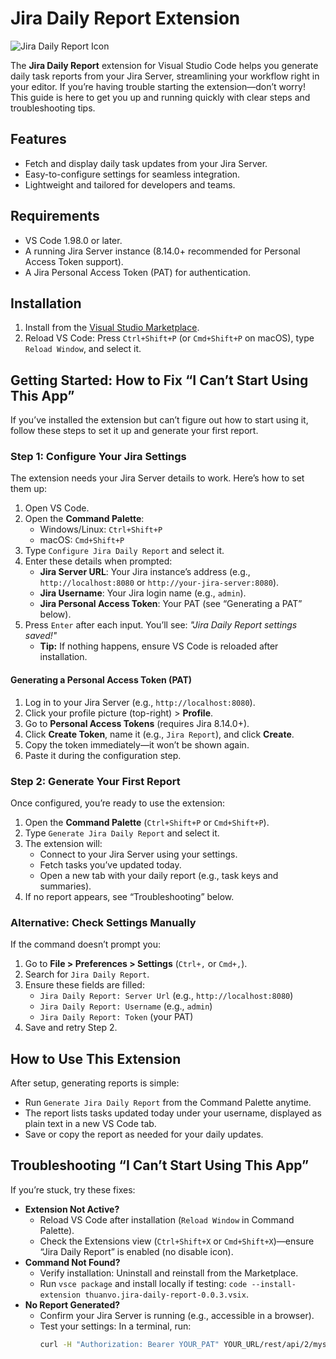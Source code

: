 # Jira Daily Report Extension

![Jira Daily Report Icon](icon.png)

The **Jira Daily Report** extension for Visual Studio Code helps you generate daily task reports from your Jira Server, streamlining your workflow right in your editor. If you’re having trouble starting the extension—don’t worry! This guide is here to get you up and running quickly with clear steps and troubleshooting tips.

## Features
- Fetch and display daily task updates from your Jira Server.
- Easy-to-configure settings for seamless integration.
- Lightweight and tailored for developers and teams.

## Requirements
- VS Code 1.98.0 or later.
- A running Jira Server instance (8.14.0+ recommended for Personal Access Token support).
- A Jira Personal Access Token (PAT) for authentication.

## Installation
1. Install from the [Visual Studio Marketplace](https://marketplace.visualstudio.com/items?itemName=thuanvo.jira-daily-report).
2. Reload VS Code: Press `Ctrl+Shift+P` (or `Cmd+Shift+P` on macOS), type `Reload Window`, and select it.

## Getting Started: How to Fix “I Can’t Start Using This App”
If you’ve installed the extension but can’t figure out how to start using it, follow these steps to set it up and generate your first report.

### Step 1: Configure Your Jira Settings
The extension needs your Jira Server details to work. Here’s how to set them up:
1. Open VS Code.
2. Open the **Command Palette**:
   - Windows/Linux: `Ctrl+Shift+P`
   - macOS: `Cmd+Shift+P`
3. Type `Configure Jira Daily Report` and select it.
4. Enter these details when prompted:
   - **Jira Server URL**: Your Jira instance’s address (e.g., `http://localhost:8080` or `http://your-jira-server:8080`).
   - **Jira Username**: Your Jira login name (e.g., `admin`).
   - **Jira Personal Access Token**: Your PAT (see “Generating a PAT” below).
5. Press `Enter` after each input. You’ll see: *"Jira Daily Report settings saved!"*
   - **Tip:** If nothing happens, ensure VS Code is reloaded after installation.

#### Generating a Personal Access Token (PAT)
1. Log in to your Jira Server (e.g., `http://localhost:8080`).
2. Click your profile picture (top-right) > **Profile**.
3. Go to **Personal Access Tokens** (requires Jira 8.14.0+).
4. Click **Create Token**, name it (e.g., `Jira Report`), and click **Create**.
5. Copy the token immediately—it won’t be shown again.
6. Paste it during the configuration step.

### Step 2: Generate Your First Report
Once configured, you’re ready to use the extension:
1. Open the **Command Palette** (`Ctrl+Shift+P` or `Cmd+Shift+P`).
2. Type `Generate Jira Daily Report` and select it.
3. The extension will:
   - Connect to your Jira Server using your settings.
   - Fetch tasks you’ve updated today.
   - Open a new tab with your daily report (e.g., task keys and summaries).
4. If no report appears, see “Troubleshooting” below.

### Alternative: Check Settings Manually
If the command doesn’t prompt you:
1. Go to **File > Preferences > Settings** (`Ctrl+,` or `Cmd+,`).
2. Search for `Jira Daily Report`.
3. Ensure these fields are filled:
   - `Jira Daily Report: Server Url` (e.g., `http://localhost:8080`)
   - `Jira Daily Report: Username` (e.g., `admin`)
   - `Jira Daily Report: Token` (your PAT)
4. Save and retry Step 2.

## How to Use This Extension
After setup, generating reports is simple:
- Run `Generate Jira Daily Report` from the Command Palette anytime.
- The report lists tasks updated today under your username, displayed as plain text in a new VS Code tab.
- Save or copy the report as needed for your daily updates.

## Troubleshooting “I Can’t Start Using This App”
If you’re stuck, try these fixes:
- **Extension Not Active?**
  - Reload VS Code after installation (`Reload Window` in Command Palette).
  - Check the Extensions view (`Ctrl+Shift+X` or `Cmd+Shift+X`)—ensure “Jira Daily Report” is enabled (no disable icon).
- **Command Not Found?**
  - Verify installation: Uninstall and reinstall from the Marketplace.
  - Run `vsce package` and install locally if testing: `code --install-extension thuanvo.jira-daily-report-0.0.3.vsix`.
- **No Report Generated?**
  - Confirm your Jira Server is running (e.g., accessible in a browser).
  - Test your settings: In a terminal, run:
    ```bash
    curl -H "Authorization: Bearer YOUR_PAT" YOUR_URL/rest/api/2/myself
